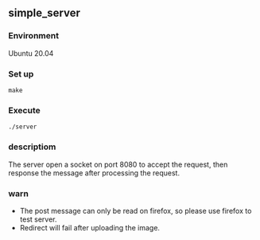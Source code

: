 ## simple_server
### Environment
Ubuntu 20.04
### Set up
```
make
```
### Execute
```
./server
```
### descriptiom
The server open a socket on port 8080 to accept the request, then response the message after processing the request.
### warn 
- The post message can only be read on firefox, so please use firefox to test server.
- Redirect will fail after uploading the image.
